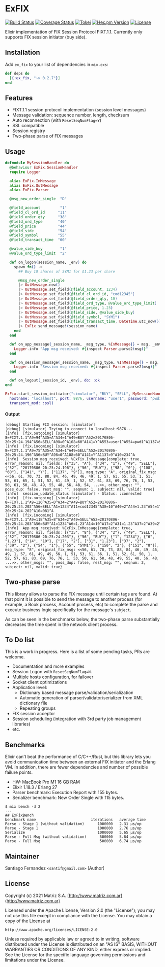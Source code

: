 # ExFIX

[![Build Status](https://github.com/santif/ex_fix/actions/workflows/elixir.yml/badge.svg?branch=master)](https://github.com/santif/ex_fix/actions/workflows/elixir.yml)
[![Coverage Status](https://coveralls.io/repos/github/santif/ex_fix/badge.svg?branch=master)](https://coveralls.io/github/santif/ex_fix?branch=master)
[![Tokei](https://tokei.rs/b1/github/santif/ex_fix?category=code)](https://tokei.rs/b1/github/santif/ex_fix?category=code)
[![Hex.pm Version](http://img.shields.io/hexpm/v/ex_fix.svg?style=flat)](https://hex.pm/packages/ex_fix)
[![License](https://img.shields.io/badge/License-Apache%202.0-blue.svg)](https://opensource.org/licenses/Apache-2.0)

Elixir implementation of FIX Session Protocol FIXT.1.1.
Currently only supports FIX session initiator (buy side).

## Installation

Add `ex_fix` to your list of dependencies in `mix.exs`:

```elixir
def deps do
  [{:ex_fix, "~> 0.2.7"}]
end
```

## Features

- FIXT.1.1 session protocol implementation (session level messages)
- Message validation: sequence number, length, checksum
- Auto reconnection (with `ResetSeqNumFlag=Y`)
- SSL compatible
- Session registry
- Two-phase parse of FIX messages

## Usage

```elixir
defmodule MySessionHandler do
  @behaviour ExFix.SessionHandler
  require Logger

  alias ExFix.InMessage
  alias ExFix.OutMessage
  alias ExFix.Parser

  @msg_new_order_single  "D"

  @field_account         "1"
  @field_cl_ord_id      "11"
  @field_order_qty      "38"
  @field_ord_type       "40"
  @field_price          "44"
  @field_side           "54"
  @field_symbol         "55"
  @field_transact_time  "60"

  @value_side_buy        "1"
  @value_ord_type_limit  "2"

  def on_logon(session_name, _env) do
    spawn fn() ->
      ## Buy 10 shares of SYM1 for $1.23 per share

      @msg_new_order_single
      |> OutMessage.new()
      |> OutMessage.set_field(@field_account, 1234)
      |> OutMessage.set_field(@field_cl_ord_id, "cod12345")
      |> OutMessage.set_field(@field_order_qty, 10)
      |> OutMessage.set_field(@field_ord_type, @value_ord_type_limit)
      |> OutMessage.set_field(@field_price, 1.23)
      |> OutMessage.set_field(@field_side, @value_side_buy)
      |> OutMessage.set_field(@field_symbol, "SYM1")
      |> OutMessage.set_field(@field_transact_time, DateTime.utc_now())
      |> ExFix.send_message!(session_name)
    end
  end

  def on_app_message(_session_name, _msg_type, %InMessage{} = msg, _env) do
    Logger.info "App msg received: #{inspect Parser.parse2(msg)}"
  end

  def on_session_message(_session_name, _msg_type, %InMessage{} = msg, _env) do
    Logger.info "Session msg received: #{inspect Parser.parse2(msg)}"
  end

  def on_logout(_session_id, _env), do: :ok
end

ExFix.start_session_initiator("simulator", "BUY", "SELL", MySessionHandler,
  hostname: "localhost", port: 9876, username: "user1", password: "pwd1",
  transport_mod: :ssl)
```

#### Output

```
[debug] Starting FIX session: [simulator]
[debug] [simulator] Trying to connect to localhost:9876...
[info]  [fix.outgoing] [simulator] 8=FIXT.1.1^A9=94^A35=A^A34=1^A49=BUY^A52=20170806-20:25:24.194^A56=SELL^A98=0^A108=60^A141=Y^A553=user1^A554=pwd1^A1137=9^A10=012^A
[info]  [fix.incoming] [simulator] 8=FIXT.1.1^A9=75^A35=A^A34=1^A49=SELL^A52=20170806-20:25:24.196^A56=BUY^A98=0^A108=60^A141=Y^A1137=9^A10=234^A
[info]  Session msg received: %ExFix.InMessage{complete: true, error_reason: nil, fields: [{"35", "A"}, {"34", "1"}, {"49", "SELL"}, {"52", "20170806-20:25:24.196"}, {"56", "BUY"}, {"98", "0"}, {"108", "60"}, {"141", "Y"}, {"1137", "9"}], msg_type: "A", original_fix_msg: <<56, 61, 70, 73, 88, 84, 46, 49, 46, 49, 1, 57, 61, 55, 53, 1, 51, 53, 61, 65, 1, 51, 52, 61, 49, 1, 52, 57, 61, 83, 69, 76, 76, 1, 53, 50, 61, 50, 48, 49, 55, 48, 56, 48, 54, ...>>, other_msgs: "", poss_dup: false, rest_msg: "", seqnum: 1, subject: nil, valid: true}
[info]  session_update_status [simulator] - Status: :connected
[info]  [fix.outgoing] [simulator] 8=FIXT.1.1^A9=126^A35=D^A34=2^A49=BUY^A52=20170806-20:25:24.202^A56=SELL^A1=1234^A11=cod12345^A38=10^A40=2^A44=1.23^A54=1^A55=SYM1^A60=20170806-20:25:24.202^A10=081^A
[info]  [fix.incoming] [simulator] 8=FIXT.1.1^A9=118^A35=8^A34=2^A49=SELL^A52=20170806-20:25:24.203^A56=BUY^A1=1234^A6=1.23^A14=10^A17=2^A31=1.23^A37=2^A39=2^A54=1^A55=SYM1^A150=2^A151=0^A10=151^A
[info]  App msg received: %ExFix.InMessage{complete: true, error_reason: nil, fields: [{"35", "8"}, {"34", "2"}, {"49", "SELL"}, {"52", "20170806-20:25:24.203"}, {"56", "BUY"}, {"1", "1234"}, {"6", "1.23"}, {"14", "10"}, {"17", "2"}, {"31", "1.23"}, {"37", "2"}, {"39", "2"}, {"54", "1"}, {"55", "SYM1"}, {"150", "2"}, {"151", "0"}], msg_type: "8", original_fix_msg: <<56, 61, 70, 73, 88, 84, 46, 49, 46, 49, 1, 57, 61, 49, 49, 56, 1, 51, 53, 61, 56, 1, 51, 52, 61, 50, 1, 52, 57, 61, 83, 69, 76, 76, 1, 53, 50, 61, 50, 48, 49, 55, 48, 56, 48, ...>>, other_msgs: "", poss_dup: false, rest_msg: "", seqnum: 2, subject: nil, valid: true}
```

## Two-phase parse

This library allows to parse the FIX message until certain tags are found. At that
point it is possible to send the message to another process (for example, a Book process,
Account process, etc) to complete the parse and execute business logic specifically for
the message's `subject`.

As can be seen in the benchmarks below, the two-phase parse substantially decreases
the time spent in the network client process.

## To Do list

This is a work in progress. Here is a list of some pending tasks, PRs are welcome.

- Documentation and more examples
- Session Logon with `ResetSeqNumFlag=N`.
- Multiple hosts configuration, for failover
- Socket client optimizations
- Application level:
  - Dictionary based message parse/validation/serialization
  - Automatic generation of parser/validator/serializer from XML dictionary file
  - Repeating groups
- FIX session acceptor
- Session scheduling (integration with 3rd party job management libraries)
- etc.

## Benchmarks

Elixir can't beat the performance of C/C++/Rust, but this library lets you avoid
communication time between an external FIX initiator and the Erlang VM.
In addition, there are fewer dependencies and number of possible failure points.

- HW: MacBook Pro M1 16 GB RAM
- Elixir 1.18.3 / Erlang 27
- Parser benchmark: Execution Report with 155 bytes.
- Serializer benchmark: New Order Single with 115 bytes.

```
$ mix bench -d 2
...
## ExFixBench
benchmark name                         iterations   average time 
Parse - Stage 1 (without validation)      1000000   2.31 µs/op
Parse - Stage 1                           1000000   2.76 µs/op
Serialize                                 1000000   5.65 µs/op
Parse - Full Msg (without validation)      500000   5.84 µs/op
Parse - Full Msg                           500000   6.74 µs/op
```

## Maintainer

Santiago Fernandez `<santif@gmail.com>` (Author)

## License

Copyright (c) 2021 Matriz S.A.
[http://www.matriz.com.ar](http://www.matriz.com.ar)

Licensed under the Apache License, Version 2.0 (the "License");
you may not use this file except in compliance with the License.
You may obtain a copy of the License at

    http://www.apache.org/licenses/LICENSE-2.0

Unless required by applicable law or agreed to in writing, software
distributed under the License is distributed on an "AS IS" BASIS,
WITHOUT WARRANTIES OR CONDITIONS OF ANY KIND, either express or implied.
See the License for the specific language governing permissions and
limitations under the License.

